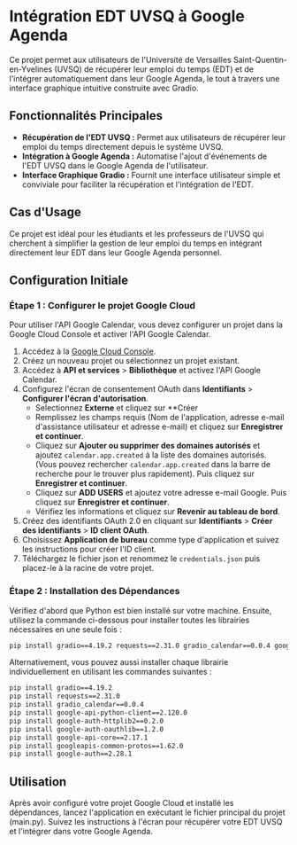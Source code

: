 # Intégration EDT UVSQ à Google Agenda

Ce projet permet aux utilisateurs de l'Université de Versailles Saint-Quentin-en-Yvelines (UVSQ) de récupérer leur emploi du temps (EDT) et de l'intégrer automatiquement dans leur Google Agenda, le tout à travers une interface graphique intuitive construite avec Gradio.

## Fonctionnalités Principales

- **Récupération de l'EDT UVSQ :** Permet aux utilisateurs de récupérer leur emploi du temps directement depuis le système UVSQ.
- **Intégration à Google Agenda :** Automatise l'ajout d'événements de l'EDT UVSQ dans le Google Agenda de l'utilisateur.
- **Interface Graphique Gradio :** Fournit une interface utilisateur simple et conviviale pour faciliter la récupération et l'intégration de l'EDT.

## Cas d'Usage

Ce projet est idéal pour les étudiants et les professeurs de l'UVSQ qui cherchent à simplifier la gestion de leur emploi du temps en intégrant directement leur EDT dans leur Google Agenda personnel.

## Configuration Initiale

### Étape 1 : Configurer le projet Google Cloud

Pour utiliser l'API Google Calendar, vous devez configurer un projet dans la Google Cloud Console et activer l'API Google Calendar.

1. Accédez à la [Google Cloud Console](https://console.cloud.google.com/).
2. Créez un nouveau projet ou sélectionnez un projet existant.
3. Accédez à **API et services** > **Bibliothèque** et activez l'API Google Calendar.
4. Configurez l'écran de consentement OAuth dans **Identifiants** > **Configurer l'écran d'autorisation**.
   * Selectionnez **Externe** et cliquez sur **Créer
   * Remplissez les champs requis (Nom de l'application, adresse e-mail d'assistance utilisateur et adresse e-mail) et cliquez sur **Enregistrer et continuer**.
   * Cliquez sur **Ajouter ou supprimer des domaines autorisés** et ajoutez `calendar.app.created` à la liste des domaines autorisés. (Vous pouvez rechercher `calendar.app.created` dans la barre de recherche pour le trouver plus rapidement). Puis cliquez sur **Enregistrer et continuer**.
   * Cliquez sur **ADD USERS** et ajoutez votre adresse e-mail Google. Puis cliquez sur **Enregistrer et continuer**.
   * Vérifiez les informations et cliquez sur **Revenir au tableau de bord**.
5. Créez des identifiants OAuth 2.0 en cliquant sur **Identifiants** > **Créer des identifiants** > **ID client OAuth**.
6. Choisissez **Application de bureau** comme type d'application et suivez les instructions pour créer l'ID client.
7. Téléchargez le fichier json et renommez le `credentials.json` puis placez-le à la racine de votre projet.

### Étape 2 : Installation des Dépendances

Vérifiez d'abord que Python est bien installé sur votre machine. Ensuite, utilisez la commande ci-dessous pour installer toutes les librairies nécessaires en une seule fois :

```bash
pip install gradio==4.19.2 requests==2.31.0 gradio_calendar==0.0.4 google-api-python-client==2.120.0 google-auth-httplib2==0.2.0 google-auth-oauthlib==1.2.0 google-api-core==2.17.1 googleapis-common-protos==1.62.0 google-auth==2.28.1
```

Alternativement, vous pouvez aussi installer chaque librairie individuellement en utilisant les commandes suivantes :

```bash
pip install gradio==4.19.2
pip install requests==2.31.0
pip install gradio_calendar==0.0.4
pip install google-api-python-client==2.120.0
pip install google-auth-httplib2==0.2.0
pip install google-auth-oauthlib==1.2.0
pip install google-api-core==2.17.1
pip install googleapis-common-protos==1.62.0
pip install google-auth==2.28.1
```

## Utilisation

Après avoir configuré votre projet Google Cloud et installé les dépendances, lancez l'application en exécutant le fichier principal du projet (main.py). Suivez les instructions à l'écran pour récupérer votre EDT UVSQ et l'intégrer dans votre Google Agenda.

